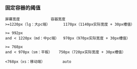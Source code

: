 ### 固定容器的阈值
	屏幕宽度              容器宽度
    >=1220px（lg：大pc端）      1170px（1140px实际宽度 + 30px槽值）

    >= 992px
    and < 1220px（md：中pc端）  970px（970px实际宽度 + 30px槽值）

	>= 768px
	and < 970px（sm：平板）   750px（720px实际宽度 + 30px槽值）

	<768px（xs：移动端）        auto